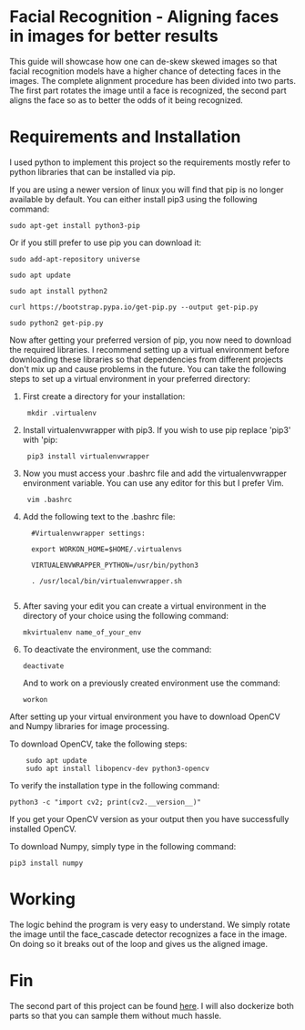 # Facial Recognition - Aligning faces in images for better results
This guide will showcase how one can de-skew skewed images so that facial recognition models have a higher chance of detecting faces in the images. The complete alignment procedure has been divided into two parts. The first part rotates the image until a face is recognized, the second part aligns the face so as to better the odds of it being recognized. 


# Requirements and Installation
I used python to implement this project so the requirements mostly refer to python libraries that can be installed via pip.

If you are using a newer version of linux you will find that pip is no longer available by default. You can either install pip3 using the following command:

    sudo apt-get install python3-pip

Or if you still prefer to use pip you can download it:

    sudo add-apt-repository universe

    sudo apt update

    sudo apt install python2

    curl https://bootstrap.pypa.io/get-pip.py --output get-pip.py

    sudo python2 get-pip.py

Now after getting your preferred version of pip, you now need to download the required libraries. I recommend setting up a virtual environment before downloading these libraries so that dependencies from different projects don't mix up and cause problems in the future.
You can take the following steps to set up a virtual environment in your preferred directory:

1. First create a directory for your installation:

        mkdir .virtualenv

2. Install virtualenvwrapper with pip3. If you wish to use pip replace 'pip3' with 'pip:

        pip3 install virtualenvwrapper

3. Now you must access your .bashrc file and add the virtualenvwrapper environment variable. You can use any editor for this but I prefer Vim.

        vim .bashrc

4. Add the following text to the .bashrc file:

   ```
     #Virtualenvwrapper settings:

     export WORKON_HOME=$HOME/.virtualenvs

     VIRTUALENVWRAPPER_PYTHON=/usr/bin/python3

     . /usr/local/bin/virtualenvwrapper.sh 
 
5. After saving your edit you can create a virtual environment in the directory of your choice using the following command:
    
    ```
    mkvirtualenv name_of_your_env
6.  To deactivate the environment, use the command:

    
        deactivate
    
    And to work on a previously created environment use the command:
    
     
        workon
     
After setting up your virtual environment you have to download OpenCV and Numpy libraries for image processing.

To download OpenCV, take the following steps:

```
    sudo apt update
    sudo apt install libopencv-dev python3-opencv
```
To verify the installation type in the following command:

    python3 -c "import cv2; print(cv2.__version__)"

If you get your OpenCV version as your output then you have successfully installed OpenCV.

To download Numpy, simply type in the following command:

    pip3 install numpy


# Working

The logic behind the program is very easy to understand. We simply rotate the image until the face_cascade detector recognizes a face in the image. On doing so it breaks out of the loop and gives us the aligned image. 

# Fin 

The second part of this project can be found [here](https://github.com/CodeSaint98/face-align-2). I will also dockerize both parts so that you can sample them without much hassle.